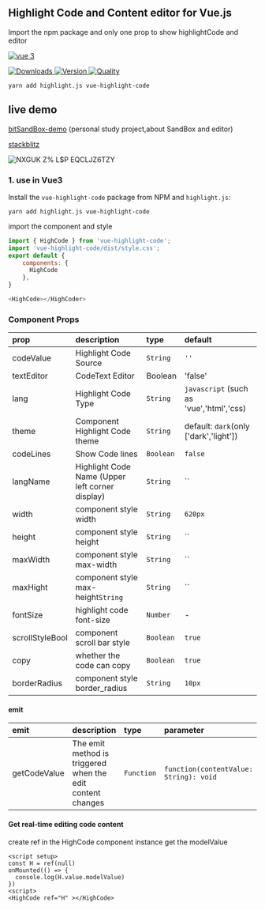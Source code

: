 ## Highlight Code and Content editor for Vue.js

Import the npm package and only one prop to show highlightCode and editor

[![vue 3](https://img.shields.io/badge/vue-3-42b983.svg?style=flat-square)](https://vuejs.org)

<p>
  <a href="https://npm-stat.com/charts.html?package=vue-highlight-code">
    <img alt="Downloads" src="https://img.shields.io/npm/dm/vue-highlight-code.svg">
  </a>
  <a href="https://npmjs.com/package/vue-highlight-code">
    <img alt="Version" src="https://img.shields.io/npm/v/vue-highlight-code.svg"/>
  </a>
  <a href="http://packagequality.com/#?package=vue-highlight-code">
    <img alt="Quality" src="https://npm.packagequality.com/shield/vue-highlight-code.svg">
  </a>
</p>


```
yarn add highlight.js vue-highlight-code
```

## live demo
[bitSandBox-demo](https://f-one-1.github.io/bitSandBox/)  (personal study project,about SandBox and editor)

[stackblitz](https://stackblitz.com/github/F-one-1/vue-highlight-code?file=src%2FApp.vue)

![NXGUK Z% L$P EQCLJZ6TZY](https://user-images.githubusercontent.com/68687740/169360419-e2538e66-f45e-4e5b-82d5-144f280587ca.png)

### 1. use in Vue3 

Install the `vue-highlight-code` package from NPM and `highlight.js`:

```
yarn add highlight.js vue-highlight-code
```

import the component and style

```js
import { HighCode } from 'vue-highlight-code';
import 'vue-highlight-code/dist/style.css';
export default {
    components: {
      HighCode
    },
}

<HighCode></HighCoder>
```



### Component Props

| prop            | description                                     | type      | default                                  |
| :-------------- | :---------------------------------------------- | :-------- | :--------------------------------------- |
| codeValue       | Highlight Code Source                           | `String`  | `''`                                     |
| textEditor      | CodeText Editor                                 | Boolean   | 'false'                                  |
| lang            | Highlight Code Type                             | `String`  | `javascript` (such as 'vue','html','css) |
| theme           | Component Highlight Code theme                  | `String`  | default: `dark`(only ['dark','light'])   |
| codeLines       | Show Code lines                                 | `Boolean` | `false`                                  |
| langName        | Highlight Code Name (Upper left corner display) | `String`  | ``                                       |
| width           | component style width                           | `String`  | `620px`                                  |
| height          | component style height                          | `String`  | ``                                       |
| maxWidth        | component style max-width                       | `String`  | ``                                       |
| maxHight        | component style max-height`String`              | `String`  | ``                                       |
| fontSize        | highlight code font-size                        | `Number`  | -                                        |
| scrollStyleBool | component scroll bar style                      | `Boolean` | `true`                                   |
| copy            | whether the code can copy                       | `Boolean` | `true`                                   |
| borderRadius    | component style border_radius                   | `String`  | `10px`                                   |

#### emit
| emit         | description                                                | type       | parameter                              |
| :----------- | :--------------------------------------------------------- | :--------- | :------------------------------------- |
| getCodeValue | The emit method is triggered when the edit content changes | `Function` | `function(contentValue: String): void` |


#### Get real-time editing code content

create ref  in the HighCode component instance get the modelValue 

```vue
<script setup>
const H = ref(null)
onMounted(() => {
  console.log(H.value.modelValue)
})
<script>
<HighCode ref="H" ></HighCode>

```

